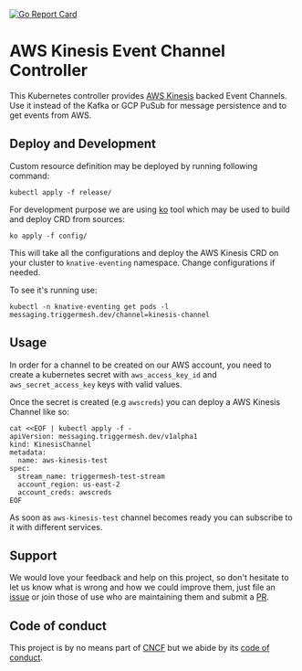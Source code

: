 [![Go Report Card](https://goreportcard.com/badge/github.com/triggermesh/aws-kinesis-channel)](https://goreportcard.com/report/github.com/triggermesh/aws-kinesis-channel)

# AWS Kinesis Event Channel Controller

This Kubernetes controller provides [AWS Kinesis](https://aws.amazon.com/kinesis/) backed Event Channels. Use it instead of the Kafka or GCP PuSub for message persistence and to get events from AWS.

## Deploy and Development

Custom resource definition may be deployed by running following command:

```
kubectl apply -f release/
```

For development purpose we are using [ko](https://github.com/google/ko) tool which may be used to build and deploy CRD from sources:

```
ko apply -f config/
```

This will take all the configurations and deploy the AWS Kinesis CRD on your cluster to `knative-eventing` namespace. Change configurations if needed.

To see it's running use:

```
kubectl -n knative-eventing get pods -l messaging.triggermesh.dev/channel=kinesis-channel
```

## Usage

In order for a channel to be created on our AWS account, you need to create a kubernetes secret with `aws_access_key_id` and `aws_secret_access_key` keys with valid values. 

Once the secret is created (e.g `awscreds`) you can deploy a AWS Kinesis Channel like so:

```
cat <<EOF | kubectl apply -f -
apiVersion: messaging.triggermesh.dev/v1alpha1
kind: KinesisChannel
metadata:
  name: aws-kinesis-test
spec:
  stream_name: triggermesh-test-stream
  account_region: us-east-2
  account_creds: awscreds
EOF
```

As soon as `aws-kinesis-test` channel becomes ready you can subscribe to it with different services.

## Support

We would love your feedback and help on this project, so don't hesitate to let us know what is wrong and how we could improve them, just file an [issue](https://github.com/triggermesh/aws-kinesis-channel/issues/new) or join those of use who are maintaining them and submit a [PR](https://github.com/triggermesh/aws-kinesis-channel/compare).

## Code of conduct

This project is by no means part of [CNCF](https://www.cncf.io/) but we abide by its [code of conduct](https://github.com/cncf/foundation/blob/master/code-of-conduct.md).



